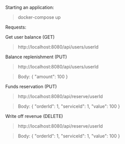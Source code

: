 Starting an application:
> docker-compose up

Requests:

Get user balance (GET)
>http://localhost:8080/api/users/userId

Balance replenishment (PUT)
>http://localhost:8080/api/users/userId

>Body: {
    "amount": 100
}

Funds reservation (PUT)
>http://localhost:8080/api/reserve/userId

>Body: {
    "orderId": 1,
    "serviceId": 1,
    "value": 100
}

Write off revenue (DELETE)
>http://localhost:8080/api/reserve/userId

>Body: {
    "orderId": 1,
    "serviceId": 1,
    "value": 100
}
